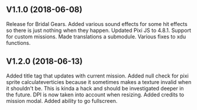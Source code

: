 ## V1.1.0 (2018-06-08)

Release for Bridal Gears.
Added various sound effects for some hit effects so there is just nothing when they happen.
Updated Pixi JS to 4.8.1.
Support for custom missions.
Made translations a submodule.
Various fixes to xdu functions.

## V1.2.0 (2018-06-13)

Added title tag that updates with current mission.
Added null check for pixi sprite calculateverticies because it sometimes makes a texture invalid when it shouldn't be. This is kinda a hack and should be investigated deeper in the future.
DPI is now taken into account when resizing.
Added credits to mission modal.
Added ability to go fullscreen.